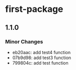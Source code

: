 # first-package

## 1.1.0

### Minor Changes

- eb20aac: add test4 function
- 07b9d98: add test3 function
- 799804c: add test function
